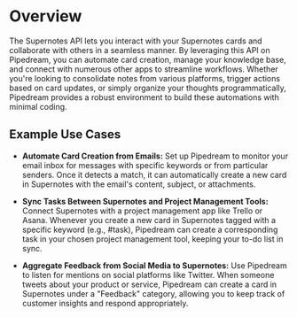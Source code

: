 # Overview

The Supernotes API lets you interact with your Supernotes cards and collaborate with others in a seamless manner. By leveraging this API on Pipedream, you can automate card creation, manage your knowledge base, and connect with numerous other apps to streamline workflows. Whether you're looking to consolidate notes from various platforms, trigger actions based on card updates, or simply organize your thoughts programmatically, Pipedream provides a robust environment to build these automations with minimal coding.

## Example Use Cases

- **Automate Card Creation from Emails:** Set up Pipedream to monitor your email inbox for messages with specific keywords or from particular senders. Once it detects a match, it can automatically create a new card in Supernotes with the email's content, subject, or attachments.

- **Sync Tasks Between Supernotes and Project Management Tools:** Connect Supernotes with a project management app like Trello or Asana. Whenever you create a new card in Supernotes tagged with a specific keyword (e.g., #task), Pipedream can create a corresponding task in your chosen project management tool, keeping your to-do list in sync.

- **Aggregate Feedback from Social Media to Supernotes:** Use Pipedream to listen for mentions on social platforms like Twitter. When someone tweets about your product or service, Pipedream can create a card in Supernotes under a "Feedback" category, allowing you to keep track of customer insights and respond appropriately.
